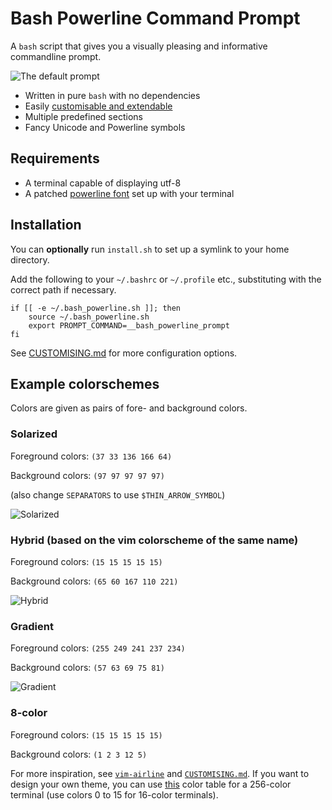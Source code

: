 # Bash Powerline Command Prompt

A `bash` script that gives you a visually pleasing and informative commandline prompt.

![The default prompt](https://raw.githubusercontent.com/MisanthropicBit/bash_powerline/master/screenshots/default_prompt.png)

* Written in pure `bash` with no dependencies
* Easily [customisable and extendable](https://raw.githubusercontent.com/MisanthropicBit/bash_powerline/master/CUSTOMISING.md)
* Multiple predefined sections
* Fancy Unicode and Powerline symbols

## Requirements

<!--* At least `bash` v?.-->

* A terminal capable of displaying utf-8
* A patched [powerline font](https://github.com/powerline/fonts) set up with your terminal

## Installation

You can **optionally** run `install.sh` to set up a symlink to your home directory.

Add the following to your `~/.bashrc` or `~/.profile` etc., substituting with the correct
path if necessary.

```
if [[ -e ~/.bash_powerline.sh ]]; then
    source ~/.bash_powerline.sh
    export PROMPT_COMMAND=__bash_powerline_prompt
fi
```

See [CUSTOMISING.md](https://raw.githubusercontent.com/MisanthropicBit/bash_powerline/master/CUSTOMISING.md) for more configuration options.

## Example colorschemes

Colors are given as pairs of fore- and background colors.

### Solarized
Foreground colors: `(37 33 136 166 64)`

Background colors: `(97 97 97 97 97)`

(also change `SEPARATORS` to use `$THIN_ARROW_SYMBOL`)

![Solarized](https://raw.githubusercontent.com/MisanthropicBit/bash_powerline/master/screenshots/solarized.png)

### Hybrid (based on the vim colorscheme of the same name)
Foreground colors: `(15 15 15 15 15)`

Background colors: `(65 60 167 110 221)`

![Hybrid](https://raw.githubusercontent.com/MisanthropicBit/bash_powerline/master/screenshots/hybrid.png)

### Gradient
Foreground colors: `(255 249 241 237 234)`

Background colors: `(57 63 69 75 81)`

![Gradient](https://raw.githubusercontent.com/MisanthropicBit/bash_powerline/master/screenshots/gradient.png)

### 8-color
Foreground colors: `(15 15 15 15 15)`

Background colors: `(1 2 3 12 5)`

For more inspiration, see [`vim-airline`](https://github.com/vim-airline/vim-airline/wiki/Screenshots) and [`CUSTOMISING.md`](https://github.com/MisanthropicBit/bash_powerline/master/CUSTOMISING.md). If you want to design your own theme, you can use [this](http://www.calmar.ws/vim/256-xterm-24bit-rgb-color-chart.html) color table for a 256-color terminal (use colors 0 to 15 for 16-color terminals).
